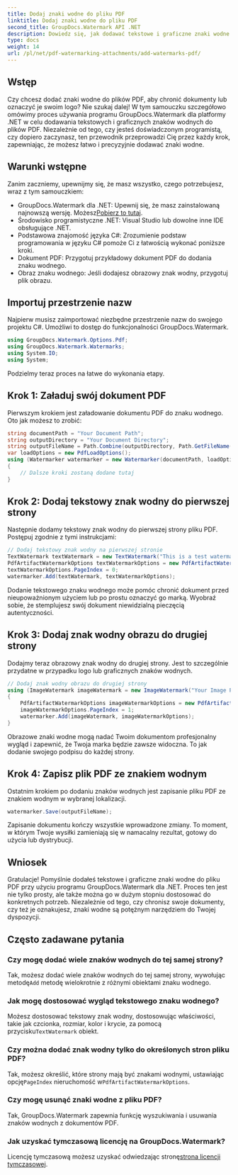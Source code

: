 ```yaml
---
title: Dodaj znaki wodne do pliku PDF
linktitle: Dodaj znaki wodne do pliku PDF
second_title: GroupDocs.Watermark API .NET
description: Dowiedz się, jak dodawać tekstowe i graficzne znaki wodne do plików PDF przy użyciu programu GroupDocs.Watermark dla platformy .NET, korzystając z naszego obszernego przewodnika krok po kroku.
type: docs
weight: 14
url: /pl/net/pdf-watermarking-attachments/add-watermarks-pdf/
---
```

## Wstęp
Czy chcesz dodać znaki wodne do plików PDF, aby chronić dokumenty lub oznaczyć je swoim logo? Nie szukaj dalej! W tym samouczku szczegółowo omówimy proces używania programu GroupDocs.Watermark dla platformy .NET w celu dodawania tekstowych i graficznych znaków wodnych do plików PDF. Niezależnie od tego, czy jesteś doświadczonym programistą, czy dopiero zaczynasz, ten przewodnik przeprowadzi Cię przez każdy krok, zapewniając, że możesz łatwo i precyzyjnie dodawać znaki wodne.
## Warunki wstępne
Zanim zaczniemy, upewnijmy się, że masz wszystko, czego potrzebujesz, wraz z tym samouczkiem:
-  GroupDocs.Watermark dla .NET: Upewnij się, że masz zainstalowaną najnowszą wersję. Możesz[Pobierz to tutaj](https://releases.groupdocs.com/Watermark/net/).
- Środowisko programistyczne .NET: Visual Studio lub dowolne inne IDE obsługujące .NET.
- Podstawowa znajomość języka C#: Zrozumienie podstaw programowania w języku C# pomoże Ci z łatwością wykonać poniższe kroki.
- Dokument PDF: Przygotuj przykładowy dokument PDF do dodania znaku wodnego.
- Obraz znaku wodnego: Jeśli dodajesz obrazowy znak wodny, przygotuj plik obrazu.
## Importuj przestrzenie nazw
Najpierw musisz zaimportować niezbędne przestrzenie nazw do swojego projektu C#. Umożliwi to dostęp do funkcjonalności GroupDocs.Watermark.
```csharp
using GroupDocs.Watermark.Options.Pdf;
using GroupDocs.Watermark.Watermarks;
using System.IO;
using System;
```
Podzielmy teraz proces na łatwe do wykonania etapy.
## Krok 1: Załaduj swój dokument PDF
Pierwszym krokiem jest załadowanie dokumentu PDF do znaku wodnego. Oto jak możesz to zrobić:
```csharp
string documentPath = "Your Document Path";
string outputDirectory = "Your Document Directory";
string outputFileName = Path.Combine(outputDirectory, Path.GetFileName(documentPath));
var loadOptions = new PdfLoadOptions();
using (Watermarker watermarker = new Watermarker(documentPath, loadOptions))
{
    // Dalsze kroki zostaną dodane tutaj
}
```
## Krok 2: Dodaj tekstowy znak wodny do pierwszej strony
Następnie dodamy tekstowy znak wodny do pierwszej strony pliku PDF. Postępuj zgodnie z tymi instrukcjami:
```csharp
// Dodaj tekstowy znak wodny na pierwszej stronie
TextWatermark textWatermark = new TextWatermark("This is a test watermark", new Font("Arial", 8));
PdfArtifactWatermarkOptions textWatermarkOptions = new PdfArtifactWatermarkOptions();
textWatermarkOptions.PageIndex = 0;
watermarker.Add(textWatermark, textWatermarkOptions);
```

Dodanie tekstowego znaku wodnego może pomóc chronić dokument przed nieupoważnionym użyciem lub po prostu oznaczyć go marką. Wyobraź sobie, że stemplujesz swój dokument niewidzialną pieczęcią autentyczności.
## Krok 3: Dodaj znak wodny obrazu do drugiej strony
Dodajmy teraz obrazowy znak wodny do drugiej strony. Jest to szczególnie przydatne w przypadku logo lub graficznych znaków wodnych.
```csharp
// Dodaj znak wodny obrazu do drugiej strony
using (ImageWatermark imageWatermark = new ImageWatermark("Your Image Path"))
{
    PdfArtifactWatermarkOptions imageWatermarkOptions = new PdfArtifactWatermarkOptions();
    imageWatermarkOptions.PageIndex = 1;
    watermarker.Add(imageWatermark, imageWatermarkOptions);
}
```

Obrazowe znaki wodne mogą nadać Twoim dokumentom profesjonalny wygląd i zapewnić, że Twoja marka będzie zawsze widoczna. To jak dodanie swojego podpisu do każdej strony.
## Krok 4: Zapisz plik PDF ze znakiem wodnym
Ostatnim krokiem po dodaniu znaków wodnych jest zapisanie pliku PDF ze znakiem wodnym w wybranej lokalizacji.
```csharp
watermarker.Save(outputFileName);
```
Zapisanie dokumentu kończy wszystkie wprowadzone zmiany. To moment, w którym Twoje wysiłki zamieniają się w namacalny rezultat, gotowy do użycia lub dystrybucji.
## Wniosek
Gratulacje! Pomyślnie dodałeś tekstowe i graficzne znaki wodne do pliku PDF przy użyciu programu GroupDocs.Watermark dla .NET. Proces ten jest nie tylko prosty, ale także można go w dużym stopniu dostosować do konkretnych potrzeb. Niezależnie od tego, czy chronisz swoje dokumenty, czy też je oznakujesz, znaki wodne są potężnym narzędziem do Twojej dyspozycji.
## Często zadawane pytania
### Czy mogę dodać wiele znaków wodnych do tej samej strony?
 Tak, możesz dodać wiele znaków wodnych do tej samej strony, wywołując metodę`Add` metodę wielokrotnie z różnymi obiektami znaku wodnego.
### Jak mogę dostosować wygląd tekstowego znaku wodnego?
 Możesz dostosować tekstowy znak wodny, dostosowując właściwości, takie jak czcionka, rozmiar, kolor i krycie, za pomocą przycisku`TextWatermark` obiekt.
### Czy można dodać znak wodny tylko do określonych stron pliku PDF?
 Tak, możesz określić, które strony mają być znakami wodnymi, ustawiając opcję`PageIndex` nieruchomość w`PdfArtifactWatermarkOptions`.
### Czy mogę usunąć znaki wodne z pliku PDF?
Tak, GroupDocs.Watermark zapewnia funkcję wyszukiwania i usuwania znaków wodnych z dokumentów PDF.
### Jak uzyskać tymczasową licencję na GroupDocs.Watermark?
Licencję tymczasową możesz uzyskać odwiedzając stronę[strona licencji tymczasowej](https://purchase.groupdocs.com/temporary-license/).